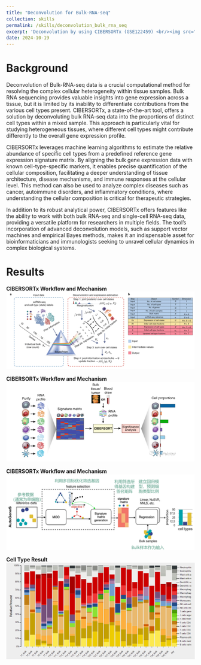 ```yaml
---
title: "Deconvolution for Bulk-RNA-seq"
collection: skills
permalink: /skills/deconvolution_bulk_rna_seq
excerpt: 'Deconvolution by using CIBERSORTx (GSE122459) <br/><img src="/images/Deconvolution_post_7/post_7_4.png", style="width:150px; height:75px><br/>'
date: 2024-10-19
---
```


Background
======
Deconvolution of Bulk-RNA-seq data is a crucial computational method for resolving the complex cellular heterogeneity within tissue samples. Bulk RNA sequencing provides valuable insights into gene expression across a tissue, but it is limited by its inability to differentiate contributions from the various cell types present. CIBERSORTx, a state-of-the-art tool, offers a solution by deconvoluting bulk RNA-seq data into the proportions of distinct cell types within a mixed sample. This approach is particularly vital for studying heterogeneous tissues, where different cell types might contribute differently to the overall gene expression profile.<br/>

CIBERSORTx leverages machine learning algorithms to estimate the relative abundance of specific cell types from a predefined reference gene expression signature matrix. By aligning the bulk gene expression data with known cell-type-specific markers, it enables precise quantification of the cellular composition, facilitating a deeper understanding of tissue architecture, disease mechanisms, and immune responses at the cellular level. This method can also be used to analyze complex diseases such as cancer, autoimmune disorders, and inflammatory conditions, where understanding the cellular composition is critical for therapeutic strategies.<br/>

In addition to its robust analytical power, CIBERSORTx offers features like the ability to work with both bulk RNA-seq and single-cell RNA-seq data, providing a versatile platform for researchers in multiple fields. The tool’s incorporation of advanced deconvolution models, such as support vector machines and empirical Bayes methods, makes it an indispensable asset for bioinformaticians and immunologists seeking to unravel cellular dynamics in complex biological systems.<br/>

Results
======

**CIBERSORTx Workflow and Mechanism** <img src="/images/Deconvolution_post_7/post_7_1.png"><br/>

**CIBERSORTx Workflow and Mechanism** <img src="/images/Deconvolution_post_7/post_7_2.png"><br/>

**CIBERSORTx Workflow and Mechanism** <img src="/images/Deconvolution_post_7/post_7_3.png"><br/>

**Cell Type Result** <img src="/images/Deconvolution_post_7/post_7_4.png"><br/>

